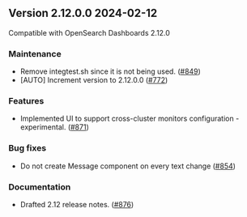 ## Version 2.12.0.0 2024-02-12
Compatible with OpenSearch Dashboards 2.12.0

### Maintenance
* Remove integtest.sh since it is not being used. ([#849](https://github.com/opensearch-project/alerting-dashboards-plugin/pull/849))
* [AUTO] Increment version to 2.12.0.0 ([#772](https://github.com/opensearch-project/alerting-dashboards-plugin/pull/772))

### Features
* Implemented UI to support cross-cluster monitors configuration - experimental. ([#871](https://github.com/opensearch-project/alerting-dashboards-plugin/pull/871))

### Bug fixes
* Do not create Message component on every text change ([#854](https://github.com/opensearch-project/alerting-dashboards-plugin/pull/854))

### Documentation
* Drafted 2.12 release notes. ([#876](https://github.com/opensearch-project/alerting-dashboards-plugin/pull/876))